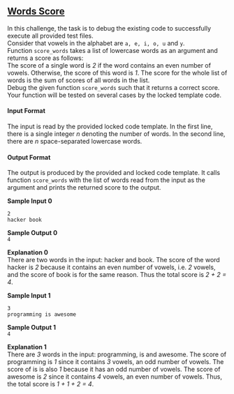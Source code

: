 ## **[Words Score](https://www.hackerrank.com/challenges/words-score)** 
In this challenge, the task is to debug the existing code to successfully execute all provided test files.<br>Consider that vowels in the alphabet are <code>a, e, i, o, u</code> and <code>y</code>. <br>Function <code>score_words</code> takes a list of lowercase words as an argument and returns a score as follows:<br>The score of a single word is *2* if the word contains an even number of vowels. Otherwise, the score of this word is *1*. The score for the whole list of words is the sum of scores of all words in the list.<br>Debug the given function <code>score_words</code> such that it returns a correct score.<br>Your function will be tested on several cases by the locked template code.

#### Input Format  
The input is read by the provided locked code template. In the first line, there is a single integer *n* denoting the number of words. In the second line, there are *n* space-separated lowercase words.

#### Output Format  
The output is produced by the provided and locked code template. It calls function `score_words` with the list of words read from the input as the argument and prints the returned score to the output.

**Sample Input 0**  
```
2
hacker book
```

**Sample Output 0**  
`4`

**Explanation 0**  
There are two words in the input: hacker and book. The score of the word hacker is *2* because it contains an even number of vowels, i.e. *2* vowels, and the score of book is  for the same reason. Thus the total score is *2 + 2 = 4*.

**Sample Input 1**  
```
3
programming is awesome
```
**Sample Output 1**  
`4`

**Explanation 1**  
There are *3* words in the input: programming, is and awesome. The score of programming is *1* since it contains *3* vowels, an odd number of vowels. The score of is is also *1* because it has an odd number of vowels. The score of awesome is *2* since it contains *4* vowels, an even number of vowels. Thus, the total score is *1 + 1 + 2 = 4*.
